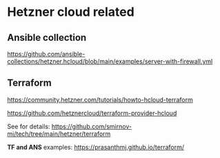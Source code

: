 # Hetzner cloud related 


## Ansible collection
https://github.com/ansible-collections/hetzner.hcloud/blob/main/examples/server-with-firewall.yml


## Terraform 

https://community.hetzner.com/tutorials/howto-hcloud-terraform

https://github.com/hetznercloud/terraform-provider-hcloud

See for details: https://github.com/smirnov-mi/tech/tree/main/hetzner/terraform



**TF and ANS**  examples: https://prasanthmj.github.io/terraform/

